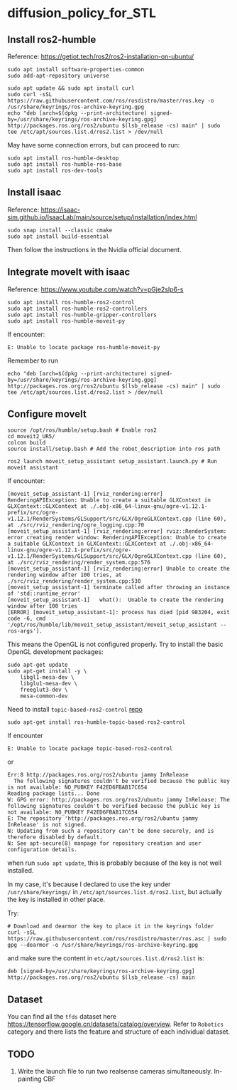 # diffusion_policy_for_STL

## Install ros2-humble
Reference:
https://getiot.tech/ros2/ros2-installation-on-ubuntu/
```
sudo apt install software-properties-common
sudo add-apt-repository universe

sudo apt update && sudo apt install curl
sudo curl -sSL https://raw.githubusercontent.com/ros/rosdistro/master/ros.key -o /usr/share/keyrings/ros-archive-keyring.gpg
echo "deb [arch=$(dpkg --print-architecture) signed-by=/usr/share/keyrings/ros-archive-keyring.gpg] http://packages.ros.org/ros2/ubuntu $(lsb_release -cs) main" | sudo tee /etc/apt/sources.list.d/ros2.list > /dev/null
```
May have some connection errors, but can proceed to run:
```
sudo apt install ros-humble-desktop
sudo apt install ros-humble-ros-base
sudo apt install ros-dev-tools
```
## Install isaac
Reference:
https://isaac-sim.github.io/IsaacLab/main/source/setup/installation/index.html
```
sudo snap install --classic cmake
sudo apt install build-essential
```
Then follow the instructions in the Nvidia official document.

## Integrate moveIt with isaac
Reference: 
https://www.youtube.com/watch?v=pGje2slp6-s

```
sudo apt install ros-humble-ros2-control
sudo apt install ros-humble-ros2-controllers
sudo apt install ros-humble-gripper-controllers
sudo apt install ros-humble-moveit-py
```

If encounter:
```
E: Unable to locate package ros-humble-moveit-py
```
Remember to run 
```
echo "deb [arch=$(dpkg --print-architecture) signed-by=/usr/share/keyrings/ros-archive-keyring.gpg] http://packages.ros.org/ros2/ubuntu $(lsb_release -cs) main" | sudo tee /etc/apt/sources.list.d/ros2.list > /dev/null
```
## Configure moveIt 
```
source /opt/ros/humble/setup.bash # Enable ros2
cd moveit2_UR5/
colcon build
source install/setup.bash # Add the robot_description into ros path

ros2 launch moveit_setup_assistant setup_assistant.launch.py # Run moveit assistant
```

If encounter:
```
[moveit_setup_assistant-1] [rviz_rendering:error] RenderingAPIException: Unable to create a suitable GLXContext in GLXContext::GLXContext at ./.obj-x86_64-linux-gnu/ogre-v1.12.1-prefix/src/ogre-v1.12.1/RenderSystems/GLSupport/src/GLX/OgreGLXContext.cpp (line 60), at ./src/rviz_rendering/ogre_logging.cpp:70
[moveit_setup_assistant-1] [rviz_rendering:error] rviz::RenderSystem: error creating render window: RenderingAPIException: Unable to create a suitable GLXContext in GLXContext::GLXContext at ./.obj-x86_64-linux-gnu/ogre-v1.12.1-prefix/src/ogre-v1.12.1/RenderSystems/GLSupport/src/GLX/OgreGLXContext.cpp (line 60), at ./src/rviz_rendering/render_system.cpp:576
[moveit_setup_assistant-1] [rviz_rendering:error] Unable to create the rendering window after 100 tries, at ./src/rviz_rendering/render_system.cpp:530
[moveit_setup_assistant-1] terminate called after throwing an instance of 'std::runtime_error'
[moveit_setup_assistant-1]   what():  Unable to create the rendering window after 100 tries
[ERROR] [moveit_setup_assistant-1]: process has died [pid 983204, exit code -6, cmd '/opt/ros/humble/lib/moveit_setup_assistant/moveit_setup_assistant --ros-args'].
```

This means the OpenGL is not configured properly.
Try to install the basic OpenGL development packages:
```
sudo apt-get update
sudo apt-get install -y \
    libgl1-mesa-dev \
    libglu1-mesa-dev \
    freeglut3-dev \
    mesa-common-dev
```

Need to install `topic-based-ros2-control` [repo](https://github.com/PickNikRobotics/topic_based_ros2_control/blob/main/doc/installation.md)
```
sudo apt-get install ros-humble-topic-based-ros2-control
```
If encounter 
```
E: Unable to locate package topic-based-ros2-control
```
or 
```
Err:8 http://packages.ros.org/ros2/ubuntu jammy InRelease
  The following signatures couldn't be verified because the public key is not available: NO_PUBKEY F42ED6FBAB17C654
Reading package lists... Done
W: GPG error: http://packages.ros.org/ros2/ubuntu jammy InRelease: The following signatures couldn't be verified because the public key is not available: NO_PUBKEY F42ED6FBAB17C654
E: The repository 'http://packages.ros.org/ros2/ubuntu jammy InRelease' is not signed.
N: Updating from such a repository can't be done securely, and is therefore disabled by default.
N: See apt-secure(8) manpage for repository creation and user configuration details.
```

when run `sudo apt update`, this is probably because of the key is not well installed.

In my case, it's because I declared to use the key under `/usr/share/keyrings/` in `/etc/apt/sources.list.d/ros2.list`, but actually the key is installed in other place. 

Try: 
```
# Download and dearmor the key to place it in the keyrings folder
curl -sSL https://raw.githubusercontent.com/ros/rosdistro/master/ros.asc | sudo gpg --dearmor -o /usr/share/keyrings/ros-archive-keyring.gpg
```
and make sure the content in `etc/apt/sources.list.d/ros2.list` is:
```
deb [signed-by=/usr/share/keyrings/ros-archive-keyring.gpg] http://packages.ros.org/ros2/ubuntu $(lsb_release -cs) main
```
## Dataset
You can find all the `tfds` dataset here https://tensorflow.google.cn/datasets/catalog/overview.
Refer to `Robotics` category and there lists the feature and structure of each individual dataset.

## TODO
1. Write the launch file to run two realsense cameras simultaneously.
In-painting
CBF
